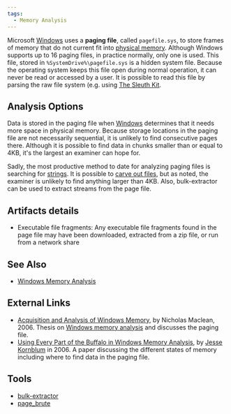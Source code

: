 ```yaml
---
tags:
  - Memory Analysis
---
```

Microsoft [Windows](windows.md) uses a **paging file**, called `pagefile.sys`,
to store frames of memory that do not current fit into [physical memory](physical_memory.md).
Although Windows supports up to 16 paging files, in practice normally, only one
is used. This file, stored in `%SystemDrive%\pagefile.sys` is a hidden system
file.  Because the operating system keeps this file open during normal
operation, it can never be read or accessed by a user. It is possible to read
this file by parsing the raw file system (e.g. using [The Sleuth Kit](the_sleuth_kit.md).

## Analysis Options

Data is stored in the paging file when [Windows](windows.md)
determines that it needs more space in physical memory. Because storage
locations in the paging file are not necessarily sequential, it is
unlikely to find consecutive pages there. Although it is possible to
find data in chunks smaller than or equal to 4KB, it's the largest an
examiner can hope for.

Sadly, the most productive method to date for analyzing paging files is
searching for [strings](strings.md). It is possible to [carve
out files](file_carving.md), but as noted, the examiner is unlikely
to find anything larger than 4KB. Also, bulk-extractor can be used to
extract streams from the page file.

## Artifacts details

* Executable file fragments: Any executable file fragments found in the
  page file may have been downloaded, extracted from a zip file, or run
  from a network share

## See Also

* [Windows Memory Analysis](windows_memory_analysis.md)

## External Links

* [Acquisition and Analysis of Windows Memory](https://citeseerx.ist.psu.edu/document?repid=rep1&type=pdf&doi=72fcd62f512c0a484a2514d06c86c8693c5a379c),
  by Nicholas Maclean, 2006. Thesis on [Windows memory analysis](windows_memory_analysis.md)
  and discusses the paging file.
* [Using Every Part of the Buffalo in Windows Memory Analysis](https://www.sciencedirect.com/science/article/abs/pii/S1742287607000047),
  by [Jesse Kornblum](jesse_kornblum.md) in 2006. A paper discussing the
  different states of memory including where to find data in the paging file.

## Tools

* [bulk-extractor](https://github.com/simsong/bulk_extractor)
* [page_brute](https://github.com/matonis/page_brute)
